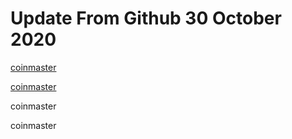 # Update From Github 30 October 2020

[coinmaster](https://t.me/s/hfjdjdjknews)

[coinmaster](https://1coinmasterofficial.blogspot.com)
      
coinmaster

coinmaster
